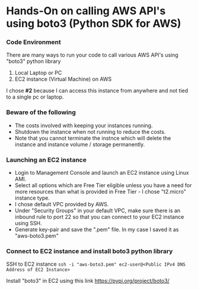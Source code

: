 # Hands-On on calling AWS API's using boto3 (Python SDK for AWS)

### Code Environment
There are many ways to run your code to call various AWS API's using "boto3" python library
1. Local Laptop or PC
2. EC2 instance (Virtual Machine) on AWS

I chose **#2** because I can access this instance from anywhere and not tied to a single pc or laptop.

### Beware of the following
* The costs involved with keeping your instances running.
* Shutdown the instance when not running to reduce the costs.
* Note that you cannot terminate the instnce which will delete the instance and instance volume / storage permanently.

### Launching an EC2 instance
* Login to Management Console and launch an EC2 instance using Linux AMI.
* Select all options which are Free Tier eligible unless you have a need for more resources than what is provided in Free Tier - I chose "t2.micro" instance type.
* I chose default VPC provided by AWS.
* Under "Security Groups" in your default VPC, make sure there is an inbound rule to port 22 so that you can connect to your EC2 instance using SSH.
* Generate key-pair and save the ".pem" file. In my case I saved it as "aws-boto3.pem"

### Connect to EC2 instance and install boto3 python library

SSH to EC2 instance
```ssh -i "aws-boto3.pem" ec2-user@<Public IPv4 DNS Address of EC2 Instance>```

Install "boto3" in EC2 using this link
https://pypi.org/project/boto3/

